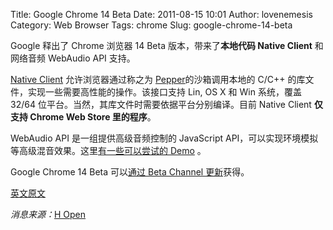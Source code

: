 Title: Google Chrome 14 Beta
Date: 2011-08-15 10:01
Author: lovenemesis
Category: Web Browser
Tags: chrome
Slug: google-chrome-14-beta

Google 释出了 Chrome 浏览器 14 Beta 版本，带来了**本地代码 Native
Client** 和网络音频 WebAudio API 支持。

[Native Client](http://code.google.com/chrome/nativeclient/)
允许浏览器通过称之为
[Pepper](http://code.google.com/p/ppapi/)的沙箱调用本地的 C/C++
的库文件，实现一些需要高性能的操作。该接口支持 Lin, OS X 和 Win
系统，覆盖 32/64 位平台。当然，其库文件时需要依据平台分别编译。目前
Native Client **仅支持 Chrome Web Store 里的程序**。

WebAudio API 是一组提供高级音频控制的 JavaScript
API，可以实现环境模拟等高级混音效果。这里[有一些可以尝试的
Demo](http://chromium.googlecode.com/svn/trunk/samples/audio/index.html)
。

Google Chrome 14 Beta 可以[通过 Beta Channel
更新](http://www.google.com/chrome/eula.html?extra=betachannel)获得。

[英文原文](http://chrome.blogspot.com/2011/08/building-better-web-apps-with-new.html?utm_source=feedburner&utm_medium=feed&utm_campaign=Feed%3A%2Bblogspot%2FEgta%2B%28Google%2BChrome%2BBlog%29)

*消息来源：*[H
Open](http://www.h-online.com/open/news/item/Chrome-14-beta-goes-Native-1322490.html)
